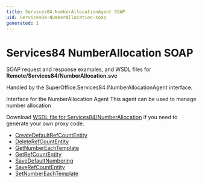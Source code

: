```yaml
---
title: Services84.NumberAllocationAgent SOAP
uid: Services84-NumberAllocation-soap
generated: 1
---
```


# Services84 NumberAllocation SOAP

SOAP request and response examples, and WSDL files for **Remote/Services84/NumberAllocation.svc**

Handled by the <see cref="T:SuperOffice.Services84.INumberAllocationAgent">SuperOffice.Services84.INumberAllocationAgent</see> interface.

Interface for the NumberAllocation Agent
This agent can be used to manage number allocation

Download [WSDL file for Services84/NumberAllocation](../Services84-NumberAllocation.md) if you need to generate your own proxy code.

* [CreateDefaultRefCountEntity](CreateDefaultRefCountEntity.md)
* [DeleteRefCountEntity](DeleteRefCountEntity.md)
* [GetNumberEachTemplate](GetNumberEachTemplate.md)
* [GetRefCountEntity](GetRefCountEntity.md)
* [SaveDefaultNumbering](SaveDefaultNumbering.md)
* [SaveRefCountEntity](SaveRefCountEntity.md)
* [SetNumberEachTemplate](SetNumberEachTemplate.md)

